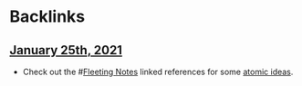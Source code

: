 
# Backlinks
## [January 25th, 2021](<January 25th, 2021.md>)
- Check out the #[Fleeting Notes](<Fleeting Notes.md>) linked references for some [atomic ideas](<atomic ideas.md>).

